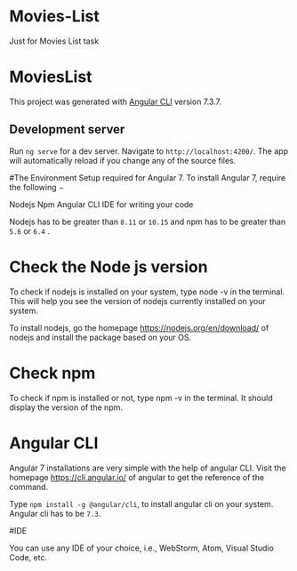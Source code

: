 # Movies-List
Just for Movies List task

# MoviesList

This project was generated with [Angular CLI](https://github.com/angular/angular-cli) version 7.3.7.

## Development server

Run `ng serve` for a dev server. Navigate to `http://localhost:4200/`. The app will automatically reload if you change any of the source files.


#The Environment Setup required for Angular 7. To install Angular 7, require the following −

Nodejs
Npm
Angular CLI
IDE for writing your code

Nodejs has to be greater than `8.11` or `10.15` and npm has to be greater than `5.6` or `6.4` .

# Check the Node js version

To check if nodejs is installed on your system, type node -v in the terminal. This will help you see the version of nodejs currently installed on your system.

To install nodejs, go the homepage https://nodejs.org/en/download/ of nodejs and install the package based on your OS.

# Check npm 

To check if npm is installed or not, type npm -v in the terminal. It should display the version of the npm.

# Angular CLI 

Angular 7 installations are very simple with the help of angular CLI. Visit the homepage https://cli.angular.io/ of angular to get the reference of the command.

Type `npm install -g @angular/cli`, to install angular cli on your system. Angular cli has to be `7.3`.

#IDE

You can use any IDE of your choice, i.e., WebStorm, Atom, Visual Studio Code, etc.



